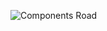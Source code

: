 ![Components Road](https://github.com/ZahraAzarbad/maktab94-project-Zahra-Azarbad/assets/125149741/3cb4e6a4-f77f-4c28-a944-80d28a7cb9d5)

